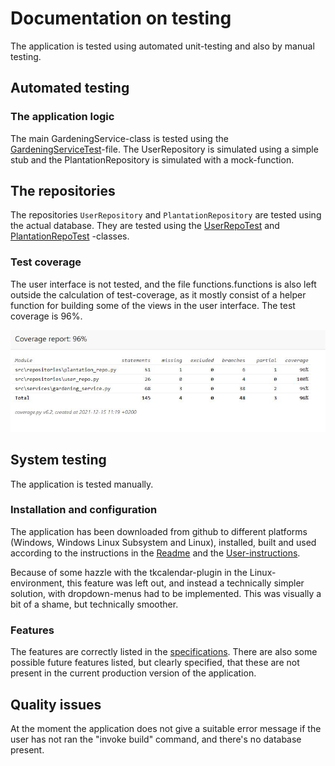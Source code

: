# Documentation on testing  

The application is tested using automated unit-testing and also by manual testing.  

## Automated testing  

### The application logic  

The main GardeningService-class is tested using the [GardeningServiceTest](https://github.com/rundtjan/ot-harjoitustyo/blob/master/puutarhasovellus/src/tests/gardening_service_test.py)-file. The UserRepository is simulated using a simple stub and the PlantationRepository is simulated with a mock-function.

## The repositories

The repositories `UserRepository` and `PlantationRepository` are tested using the actual database. They are tested using the [UserRepoTest](https://github.com/rundtjan/ot-harjoitustyo/blob/master/puutarhasovellus/src/tests/user_repo_test.py) and [PlantationRepoTest](https://github.com/rundtjan/ot-harjoitustyo/blob/master/puutarhasovellus/src/tests/plantation_repo_test.py) -classes. 

### Test coverage

The user interface is not tested, and the file functions.functions is also left outside the calculation of test-coverage, as it mostly consist of a helper function for building some of the views in the user interface. The test coverage is 96%. 

![Testcoverage](coverage.JPG)

## System testing  

The application is tested manually.  

### Installation and configuration  

The application has been downloaded from github to different platforms (Windows, Windows Linux Subsystem and Linux), installed, built and used according to the instructions in the [Readme](https://github.com/rundtjan/ot-harjoitustyo) and the [User-instructions](https://github.com/rundtjan/ot-harjoitustyo/tree/master/puutarhasovellus/dokumentaatio).  

Because of some hazzle with the tkcalendar-plugin in the Linux-environment, this feature was left out, and instead a technically simpler solution, with dropdown-menus had to be implemented. This was visually a bit of a shame, but technically smoother.  

### Features  

The features are correctly listed in the [specifications](https://github.com/rundtjan/ot-harjoitustyo/blob/master/puutarhasovellus/dokumentaatio/vaatimusmaarittely.md). There are also some possible future features listed, but clearly specified, that these are not present in the current production version of the application.  

## Quality issues

At the moment the application does not give a suitable error message if the user has not ran the "invoke build" command, and there's no database present.
